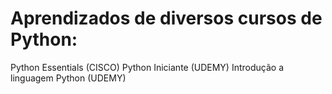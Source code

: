 ﻿# Aprendizados de diversos cursos de Python:
 
 Python Essentials (CISCO)
 Python Iniciante (UDEMY)
 Introdução a linguagem Python (UDEMY)
